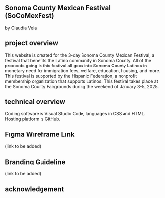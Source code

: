 ## Sonoma County Mexican Festival (SoCoMexFest)

by Claudia Vela
 
 ## project overview
This website is created for the 3-day Sonoma County Mexican Festival, a festival that benefits the Latino community in Sonoma County. All of the proceeds going in this festival all goes into Sonoma County Latinos in monetary need for immigration fees, welfare, education, housing, and more. This festival is supported by the Hispanic Federation, a nonprofit membership organization that supports Latinos. This festival takes place at the Sonoma County Fairgrounds during the weekend of January 3-5, 2025.

 ## technical overview


Coding software is Visual Studio Code, languages in CSS and HTML. Hosting platform is GitHub.


 ## Figma Wireframe Link

(link to be added) 

## Branding Guideline

(link to be added)

## acknowledgement



